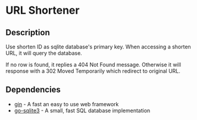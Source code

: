 # URL Shortener

## Description

Use shorten ID as sqlite database's primary key. 
When accessing a shorten URL, it will query the database.

If no row is found, it replies a 404 Not Found message. 
Otherwise it will response with a 302 Moved Temporarily which redirect to original URL.

## Dependencies

- [gin](github.com/gin-gonic/gin) \- A fast an easy to use web framework
- [go-sqlite3](github.com/mattn/go-sqlite3) \- A small, fast SQL database implementation